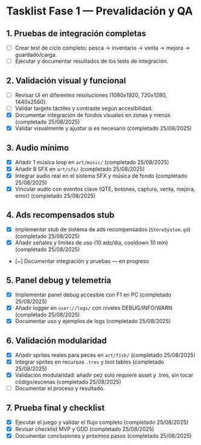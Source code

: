 # Tasklist Fase 1 — Prevalidación y QA

## 1. Pruebas de integración completas
- [ ] Crear test de ciclo completo: pesca → inventario → venta → mejora → guardado/carga.
- [ ] Ejecutar y documentar resultados de los tests de integración.

## 2. Validación visual y funcional
- [ ] Revisar UI en diferentes resoluciones (1080x1920, 720x1280, 1440x2560).
- [ ] Validar targets táctiles y contraste según accesibilidad.
- [x] Documentar integración de fondos visuales en zonas y menús (completado 25/08/2025)
- [x] Validar visualmente y ajustar si es necesario (completado 25/08/2025)

## 3. Audio mínimo
- [x] Añadir 1 música loop en `art/music/` (completado 25/08/2025)
- [x] Añadir 8 SFX en `art/sfx/` (completado 25/08/2025)
- [x] Integrar audio real en el sistema SFX y música de fondo (completado 25/08/2025)
- [x] Vincular audio con eventos clave (QTE, botones, captura, venta, mejora, error) (completado 25/08/2025)

## 4. Ads recompensados stub
- [x] Implementar stub de sistema de ads recompensados (`StoreSystem.gd`) (completado 25/08/2025)
- [x] Añadir señales y límites de uso (10 ads/día, cooldown 10 min) (completado 25/08/2025)
- [~] Documentar integración y pruebas — en progreso

## 5. Panel debug y telemetría
- [x] Implementar panel debug accesible con F1 en PC (completado 25/08/2025)
- [x] Añadir logger en `user://logs/` con niveles DEBUG/INFO/WARN (completado 25/08/2025)
- [x] Documentar uso y ejemplos de logs (completado 25/08/2025)

## 6. Validación modularidad
- [x] Añadir sprites reales para peces en `art/fish/` (completado 25/08/2025)
- [x] Integrar sprites en recursos `.tres` y loot tables (completado 25/08/2025)
- [x] Validación modularidad: añadir pez solo requiere asset y .tres, sin tocar código/escenas (completado 25/08/2025)
- [ ] Documentar el proceso y resultado.

## 7. Prueba final y checklist
- [x] Ejecutar el juego y validar el flujo completo (completado 25/08/2025)
- [x] Revisar checklist MVP y GDD (completado 25/08/2025)
- [x] Documentar conclusiones y próximos pasos (completado 25/08/2025)
